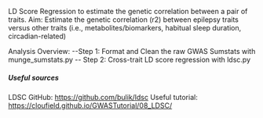 LD Score Regression to estimate the genetic correlation between a pair of traits.
Aim: Estimate the genetic correlation (r2) between epilepsy traits versus other traits (i.e., metabolites/biomarkers, habitual sleep duration, circadian-related)

Analysis Overview:
--Step 1: Format and Clean the raw GWAS Sumstats with munge_sumstats.py
-- Step 2: Cross-trait LD score regression with ldsc.py

##### Useful sources #####
LDSC GitHub: https://github.com/bulik/ldsc 
Useful tutorial: https://cloufield.github.io/GWASTutorial/08_LDSC/
